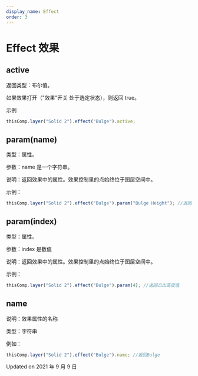 ```yaml
---
display_name: Effect
order: 3
---
```


# Effect 效果

## active

返回类型：布尔值。

如果效果打开（"效果"开关 处于选定状态），则返回 true。

示例

```javascript
thisComp.layer("Solid 2").effect("Bulge").active;
```

## param(name)

类型：属性。

参数：name 是一个字符串。

说明：返回效果中的属性。效果控制里的点始终位于图层空间中。

示例：

```javascript
thisComp.layer("Solid 2").effect("Bulge").param("Bulge Height"); //返回凸出高度值
```

## param(index)

类型：属性。

参数：index 是数值

说明：返回效果中的属性。效果控制里的点始终位于图层空间中。

示例：

```javascript
thisComp.layer("Solid 2").effect("Bulge").param(4); //返回凸出高度值
```

## name

说明：效果属性的名称

类型：字符串

例如：

```javascript
thisComp.layer("Solid 2").effect("Bulge").name; //返回Bulge
```

Updated on 2021 年 9 月 9 日
